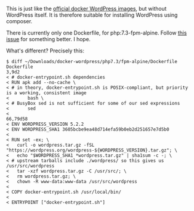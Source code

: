 This is just like the [official docker WordPress images](https://github.com/docker-library/wordpress),
but without WordPress itself.  It is therefore suitable for installing WordPress using composer.

There is currently only one Dockerfile, for php:7.3-fpm-alpine.  Follow
[this issue](https://github.com/docker-library/wordpress/issues/418)
for something better.  I hope.

What's different?  Precisely this:
```
$ diff ~/Downloads/docker-wordpress/php7.3/fpm-alpine/Dockerfile Dockerfile
3,9d2
< # docker-entrypoint.sh dependencies
< RUN apk add --no-cache \
< # in theory, docker-entrypoint.sh is POSIX-compliant, but priority is a working, consistent image
< 		bash \
< # BusyBox sed is not sufficient for some of our sed expressions
< 		sed
< 
66,79d58
< ENV WORDPRESS_VERSION 5.2.2
< ENV WORDPRESS_SHA1 3605bcbe9ea48d714efa59b0eb2d251657e7d5b0
< 
< RUN set -ex; \
< 	curl -o wordpress.tar.gz -fSL "https://wordpress.org/wordpress-${WORDPRESS_VERSION}.tar.gz"; \
< 	echo "$WORDPRESS_SHA1 *wordpress.tar.gz" | sha1sum -c -; \
< # upstream tarballs include ./wordpress/ so this gives us /usr/src/wordpress
< 	tar -xzf wordpress.tar.gz -C /usr/src/; \
< 	rm wordpress.tar.gz; \
< 	chown -R www-data:www-data /usr/src/wordpress
< 
< COPY docker-entrypoint.sh /usr/local/bin/
< 
< ENTRYPOINT ["docker-entrypoint.sh"]
```
